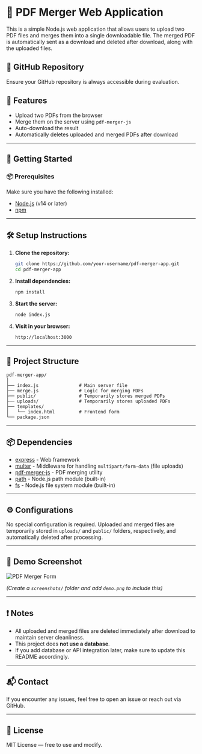 
# 🧾 PDF Merger Web Application

This is a simple Node.js web application that allows users to upload two PDF files and merges them into a single downloadable file. The merged PDF is automatically sent as a download and deleted after download, along with the uploaded files.

## 🔗 GitHub Repository

Ensure your GitHub repository is always accessible during evaluation.

## 📂 Features

- Upload two PDFs from the browser
- Merge them on the server using `pdf-merger-js`
- Auto-download the result
- Automatically deletes uploaded and merged PDFs after download

---

## 🚀 Getting Started

### 📦 Prerequisites

Make sure you have the following installed:

- [Node.js](https://nodejs.org/) (v14 or later)
- [npm](https://www.npmjs.com/)

---

## 🛠 Setup Instructions

1. **Clone the repository:**

   ```bash
   git clone https://github.com/your-username/pdf-merger-app.git
   cd pdf-merger-app
   ```

2. **Install dependencies:**

   ```bash
   npm install
   ```

3. **Start the server:**

   ```bash
   node index.js
   ```

4. **Visit in your browser:**

   ```
   http://localhost:3000
   ```

---

## 🧩 Project Structure

```
pdf-merger-app/
│
├── index.js               # Main server file
├── merge.js               # Logic for merging PDFs
├── public/                # Temporarily stores merged PDFs
├── uploads/               # Temporarily stores uploaded PDFs
├── templates/
│   └── index.html         # Frontend form
└── package.json
```

---

## 📦 Dependencies

- [express](https://www.npmjs.com/package/express) - Web framework
- [multer](https://www.npmjs.com/package/multer) - Middleware for handling `multipart/form-data` (file uploads)
- [pdf-merger-js](https://www.npmjs.com/package/pdf-merger-js) - PDF merging utility
- [path](https://nodejs.org/api/path.html) - Node.js path module (built-in)
- [fs](https://nodejs.org/api/fs.html) - Node.js file system module (built-in)

---

## ⚙️ Configurations

No special configuration is required. Uploaded and merged files are temporarily stored in `uploads/` and `public/` folders, respectively, and automatically deleted after processing.

---

## 📸 Demo Screenshot

![PDF Merger Form](screenshots/demo.png)

*(Create a `screenshots/` folder and add `demo.png` to include this)*

---

## ❗ Notes

- All uploaded and merged files are deleted immediately after download to maintain server cleanliness.
- This project does **not use a database**.
- If you add database or API integration later, make sure to update this README accordingly.

---

## 📬 Contact

If you encounter any issues, feel free to open an issue or reach out via GitHub.

---

## 📄 License

MIT License — free to use and modify.
